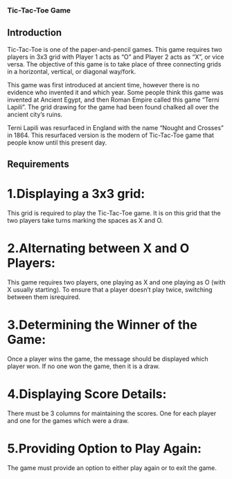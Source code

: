 ### Tic-Tac-Toe Game


## Introduction

Tic-Tac-Toe is one of the paper-and-pencil games. This game requires two players in 3x3 grid with Player 1 acts as “O” and Player 2 acts as “X”, or vice versa. The objective of this game is to take place of three connecting grids in a horizontal, vertical, or diagonal way/fork.

This game was first introduced  at ancient time,  however there is no evidence  who invented it and which  year. Some people think  this game was  invented at  Ancient Egypt, and then Roman Empire called this game “Terni Lapili”. The grid drawing for the game had been found chalked all over the ancient city’s ruins.

Terni Lapili was resurfaced in England with the name “Nought and Crosses” in 1864. This resurfaced version is the modern of Tic-Tac-Toe game that people know until this present day.

## Requirements

# 1.Displaying a 3x3 grid:
   This grid is required to play the Tic-Tac-Toe game. It is on this grid that the two players take turns marking the spaces as X and O.
# 2.Alternating between X and O Players:
   This game requires two players, one playing as X and one playing as O (with X usually starting).  To ensure that a player doesn’t play twice, switching between them isrequired.
# 3.Determining the Winner of the Game:
   Once a player wins the game, the message should be displayed which player won. If no one won the game, then it is a draw.
# 4.Displaying Score Details:
   There must be 3 columns for maintaining the scores. One for each player and one for the games which were a draw.
# 5.Providing Option to Play Again:
   The game must provide an option to either play again or to exit the game.

